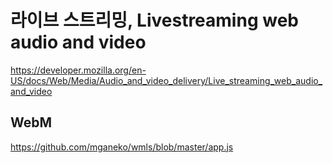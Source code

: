 # 라이브 스트리밍, Livestreaming web audio and video

https://developer.mozilla.org/en-US/docs/Web/Media/Audio_and_video_delivery/Live_streaming_web_audio_and_video

## WebM

https://github.com/mganeko/wmls/blob/master/app.js
